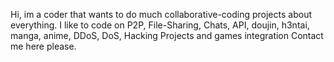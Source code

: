 Hi, im a coder that wants to do much collaborative-coding projects about everything. I like to code on P2P, File-Sharing, Chats, API, doujin, h3ntai, manga, anime, DDoS, DoS, Hacking Projects and games integration
Contact me here please.
<!---
D4di69/D4di69 is a ✨ special ✨ repository because its `README.md` (this file) appears on your GitHub profile.
You can click the Preview link to take a look at your changes.
--->

